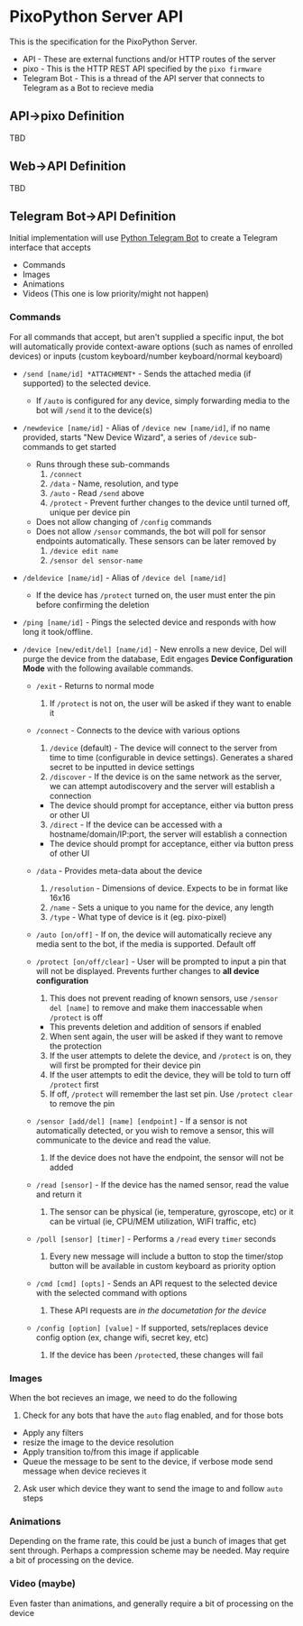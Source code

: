 # PixoPython Server API

This is the specification for the PixoPython Server. 

- API - These are external functions and/or HTTP routes of the server
- pixo - This is the HTTP REST API specified by the `pixo firmware`
- Telegram Bot - This is a thread of the API server that connects to Telegram as a Bot to recieve media

## API->pixo Definition

TBD

## Web->API Definition

TBD

## Telegram Bot->API Definition

Initial implementation will use [Python Telegram Bot](https://github.com/python-telegram-bot/python-telegram-bot) to create a Telegram interface that accepts 
- Commands
- Images
- Animations
- Videos (This one is low priority/might not happen)

### Commands

For all commands that accept, but aren't supplied a specific input, the bot will automatically provide context-aware options (such as names of enrolled devices) or inputs (custom keyboard/number keyboard/normal keyboard)

- `/send [name/id] *ATTACHMENT*` - Sends the attached media (if supported) to the selected device. 
  - If `/auto` is configured for any device, simply forwarding media to the bot will `/send` it to the device(s)
- `/newdevice [name/id]` - Alias of `/device new [name/id]`, if no name provided, starts "New Device Wizard", a series of `/device` sub-commands to get started
  - Runs through these sub-commands
    1. `/connect`
    2. `/data` - Name, resolution, and type
    3. `/auto` - Read `/send` above
    4. `/protect` - Prevent further changes to the device until turned off, unique per device pin
  - Does not allow changing of `/config` commands
  - Does not allow `/sensor` commands, the bot will poll for sensor endpoints automatically. These sensors can be later removed by
    1. `/device edit name`
    2. `/sensor del sensor-name`
- `/deldevice [name/id]` - Alias of `/device del [name/id]`
  - If the device has `/protect` turned on, the user must enter the pin before confirming the deletion
- `/ping [name/id]` - Pings the selected device and responds with how long it took/offline. 

- `/device [new/edit/del] [name/id]` - New enrolls a new device, Del will purge the device from the database, Edit engages **Device Configuration Mode** with the following available commands. 
  - `/exit` - Returns to normal mode
    1. If `/protect` is not on, the user will be asked if they want to enable it 

  - `/connect` - Connects to the device with various options
    1. `/device` (default) - The device will connect to the server from time to time (configurable in device settings). Generates a shared secret to be inputted in device settings
    2. `/discover` - If the device is on the same network as the server, we can attempt autodiscovery and the server will establish a connection
      - The device should prompt for acceptance, either via button press or other UI
    3. `/direct` - If the device can be accessed with a hostname/domain/IP:port, the server will establish a connection
      - The device should prompt for acceptance, either via button press of other UI

  - `/data` - Provides meta-data about the device
    1. `/resolution` - Dimensions of device. Expects to be in format like 16x16
    2. `/name` - Sets a unique to you name for the device, any length
    3. `/type` - What type of device is it (eg. pixo-pixel)
  - `/auto [on/off]` - If on, the device will automatically recieve any media sent to the bot, if the media is supported. Default off

  - `/protect [on/off/clear]` - User will be prompted to input a pin that will not be displayed. Prevents further changes to **all device configuration**
    1. This does not prevent reading of known sensors, use `/sensor del [name]` to remove and make them inaccessable when `/protect` is off
      - This prevents deletion and addition of sensors if enabled
    2. When sent again, the user will be asked if they want to remove the protection
    3. If the user attempts to delete the device, and `/protect` is on, they will first be prompted for their device pin
    4. If the user attempts to edit the device, they will be told to turn off `/protect` first
    5. If off, `/protect` will remember the last set pin. Use `/protect clear` to remove the pin
  
  - `/sensor [add/del] [name] [endpoint]` - If a sensor is not automatically detected, or you wish to remove a sensor, this will communicate to the device and read the value. 
    1. If the device does not have the endpoint, the sensor will not be added
  - `/read [sensor]` - If the device has the named sensor, read the value and return it
    1. The sensor can be physical (ie, temperature, gyroscope, etc) or it can be virtual (ie, CPU/MEM utilization, WIFI traffic, etc)
  - `/poll [sensor] [timer]` - Performs a `/read` every `timer` seconds
    1. Every new message will include a button to stop the timer/stop button will be available in custom keyboard as priority option
  
  - `/cmd [cmd] [opts]` - Sends an API request to the selected device with the selected command with options
    1. These API requests are *in the documetation for the device*
  - `/config [option] [value]` - If supported, sets/replaces device config option (ex, change wifi, secret key, etc)
    1. If the device has been `/protect`ed, these changes will fail

### Images

When the bot recieves an image, we need to do the following

1. Check for any bots that have the `auto` flag enabled, and for those bots
  - Apply any filters
  - resize the image to the device resolution
  - Apply transition to/from this image if applicable
  - Queue the message to be sent to the device, if verbose mode send message when device recieves it
2. Ask user which device they want to send the image to and follow `auto` steps

### Animations

Depending on the frame rate, this could be just a bunch of images that get sent through. 
Perhaps a compression scheme may be needed. May require a bit of processing on the device.

### Video (maybe)

Even faster than animations, and generally require a bit of processing on the device
